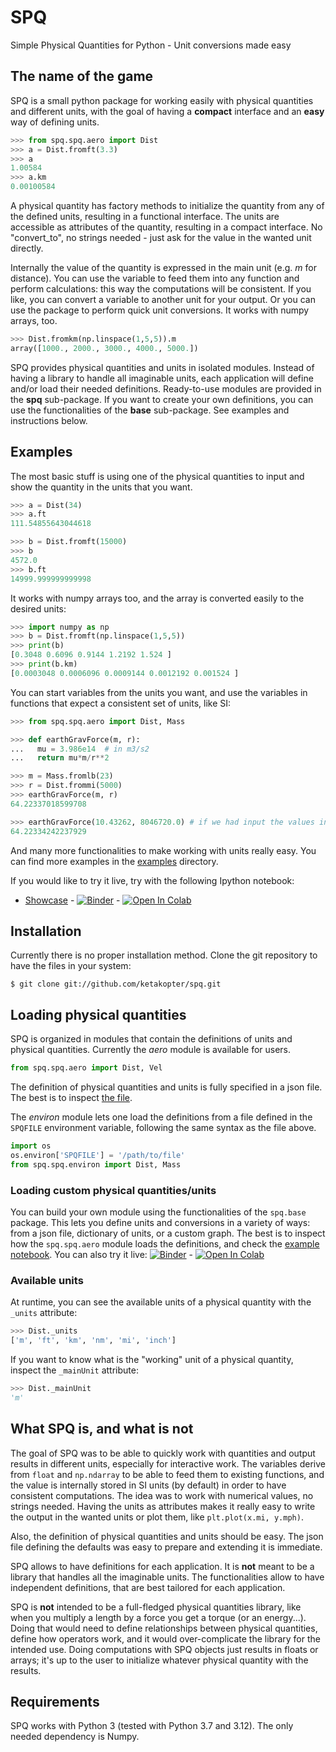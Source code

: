 # SPQ
Simple Physical Quantities for Python - Unit conversions made easy

## The name of the game

SPQ is a small python package for working easily with physical quantities and different units, with
the goal of having a **compact** interface and an **easy** way of defining units.

```python
>>> from spq.spq.aero import Dist
>>> a = Dist.fromft(3.3)
>>> a
1.00584
>>> a.km
0.00100584
```

A physical quantity has factory methods to initialize the quantity from any of the defined units,
resulting in a functional interface. The units are accessible as attributes of the quantity,
resulting in a compact interface. No "convert_to", no strings needed - just ask for the value in the
wanted unit directly.

Internally the value of the quantity is expressed in the main unit (e.g. _m_ for distance). You can
use the variable to feed them into any function and perform calculations: this way the computations
will be consistent. If you like, you can convert a variable to another unit for your output. Or you
can use the package to perform quick unit conversions. It works with numpy arrays, too.

```python
>>> Dist.fromkm(np.linspace(1,5,5)).m
array([1000., 2000., 3000., 4000., 5000.])
```

SPQ provides physical quantities and units in isolated modules. Instead of having a library to
handle all imaginable units, each application will define and/or load their needed definitions.
Ready-to-use modules are provided in the **spq** sub-package. If you want to create your own
definitions, you can use the functionalities of the **base** sub-package. See examples and
instructions below.


## Examples

The most basic stuff is using one of the physical quantities to input and show
the quantity in the units that you want.

```python
>>> a = Dist(34)
>>> a.ft
111.54855643044618

>>> b = Dist.fromft(15000)
>>> b
4572.0
>>> b.ft
14999.999999999998
```

It works with numpy arrays too, and the array is converted easily to the desired units:

```python
>>> import numpy as np
>>> b = Dist.fromft(np.linspace(1,5,5))
>>> print(b)
[0.3048 0.6096 0.9144 1.2192 1.524 ]
>>> print(b.km)
[0.0003048 0.0006096 0.0009144 0.0012192 0.001524 ]
```

You can start variables from the units you want, and use the variables in functions that expect a
consistent set of units, like SI:

```python
>>> from spq.spq.aero import Dist, Mass

>>> def earthGravForce(m, r):
...   mu = 3.986e14  # in m3/s2
...   return mu*m/r**2

>>> m = Mass.fromlb(23)
>>> r = Dist.frommi(5000)
>>> earthGravForce(m, r)
64.22337018599708

>>> earthGravForce(10.43262, 8046720.0) # if we had input the values in kg and m directly. Same result, disregarding inaccuracies in the inputs.
64.22334242237929
```

And many more functionalities to make working with units really easy. You can find more examples in
the [examples](examples) directory.

If you would like to try it live, try with the following Ipython notebook:

* [Showcase](examples/Spq_showcase.ipynb) - [![Binder](https://mybinder.org/badge_logo.svg)](https://mybinder.org/v2/gh/ketakopter/spq/HEAD?filepath=examples%2FSpq_showcase.ipynb) - [![Open In Colab](https://colab.research.google.com/assets/colab-badge.svg)](https://colab.research.google.com/github/ketakopter/spq/blob/main/examples/Spq_showcase.ipynb)


## Installation

Currently there is no proper installation method. Clone the git repository to have the files in your system:

```
$ git clone git://github.com/ketakopter/spq.git
```


## Loading physical quantities

SPQ is organized in modules that contain the definitions of units and physical quantities. Currently
the *aero* module is available for users.

```python
from spq.spq.aero import Dist, Vel
```

The definition of physical quantities and units is fully specified in a json file. The best is to
inspect [the file](spq/spq/pq-aero.json).

The *environ* module lets one load the definitions from a file defined in the `SPQFILE` environment
variable, following the same syntax as the file above.

``` python
import os
os.environ['SPQFILE'] = '/path/to/file'
from spq.spq.environ import Dist, Mass
```

### Loading custom physical quantities/units

You can build your own module using the functionalities of the `spq.base` package. This lets you
define units and conversions in a variety of ways: from a json file, dictionary of units, or a
custom graph. The best is to inspect how the `spq.spq.aero` module loads the definitions, and check
the [example notebook](examples/Spq_creation_examples.ipynb). You can also try it live: [![Binder](https://mybinder.org/badge_logo.svg)](https://mybinder.org/v2/gh/ketakopter/spq/HEAD?filepath=examples%2FSpq_creation_examples.ipynb) - [![Open In Colab](https://colab.research.google.com/assets/colab-badge.svg)](https://colab.research.google.com/github/ketakopter/spq/blob/main/examples/Spq_creation_examples.ipynb)


### Available units

At runtime, you can see the available units of a physical
quantity with the `_units` attribute:

```python
>>> Dist._units
['m', 'ft', 'km', 'nm', 'mi', 'inch']
```

If you want to know what is the "working" unit of a physical quantity, inspect the `_mainUnit` attribute:

```python
>>> Dist._mainUnit
'm'
```

## What SPQ is, and what is not

The goal of SPQ was to be able to quickly work with quantities and output results in different
units, especially for interactive work. The variables derive from `float` and `np.ndarray` to be
able to feed them to existing functions, and the value is internally stored in SI units (by default)
in order to have consistent computations. The idea was to work with numerical values, no strings
needed. Having the units as attributes makes it really easy to write the output in the wanted units
or plot them, like `plt.plot(x.mi, y.mph)`.

Also, the definition of physical quantities and units should be easy. The json file defining the
defaults was easy to prepare and extending it is immediate.

SPQ allows to have definitions for each application. It is **not** meant to be a library that
handles all the imaginable units. The functionalities allow to have independent definitions, that
are best tailored for each application.

SPQ is **not** intended to be a full-fledged physical quantities library, like when you multiply a
length by a force you get a torque (or an energy...). Doing that would need to define relationships
between physical quantities, define how operators work, and it would over-complicate the library for
the intended use. Doing computations with SPQ objects just results in floats or arrays; it's up to
the user to initialize whatever physical quantity with the results.

## Requirements

SPQ works with Python 3 (tested with Python 3.7 and 3.12). The only needed dependency is Numpy.
